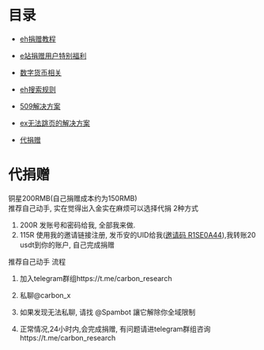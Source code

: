 # 目录

*  [eh捐赠教程](https://github.com/kk9448/ehDonate/blob/main/README.md)

*  [e站捐赠用户特别福利](https://github.com/kk9448/ehDonate/blob/main/eh捐赠用户特别福利.md)

*  [数字货币相关](https://crypto0xpanda.notion.site/513609bac67c4979ab2a5f7c9a49c57b?pvs=4)

*  [eh搜索规则](https://github.com/kk9448/ehDonate/blob/main/eh搜索规则.md)

*  [509解决方案](https://github.com/kk9448/ehDonate/blob/main/ban以及509解决方案.md)

*  [ex无法跳页的解决方案](https://github.com/kk9448/ehDonate/blob/main/ex无法跳页的解决方案.md)

*  [代捐赠](https://github.com/kk9448/ehDonate/blob/main/代捐赠.md)

# 代捐赠
铜星200RMB(自己捐赠成本约为150RMB)</br>
推荐自己动手, 实在觉得出入金实在麻烦可以选择代捐
2种方式
1) 200R 发账号和密码给我, 全部我来做. 
2) 115R 使用我的邀请链接注册, 发币安的UID给我([邀请码 R1SE0A44](https://accounts.binance.com/zh-CN/register?ref=R1SE0A44)),我转账20 usdt到你的账户, 自己完成捐赠

推荐自己动手
流程

1) 加入telegram群组https://t.me/carbon_research

2) 私聊@carbon_x 

3) 如果发现无法私聊, 请找 @Spambot 讓它解除你全域限制

4) 正常情况,24小时内,会完成捐赠, 有问题请进telegram群组咨询https://t.me/carbon_research
